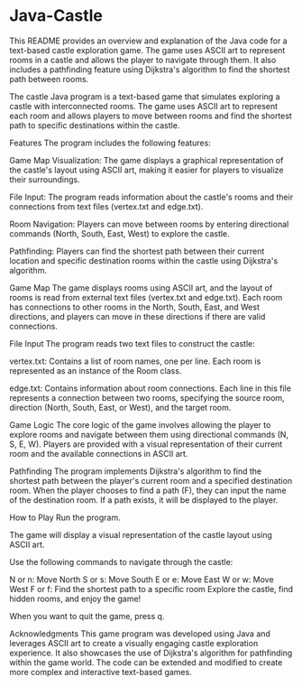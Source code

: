 # Java-Castle

This README provides an overview and explanation of the Java code for a text-based castle exploration game. The game uses ASCII art to represent rooms in a castle and allows the player to navigate through them. It also includes a pathfinding feature using Dijkstra's algorithm to find the shortest path between rooms.

The castle Java program is a text-based game that simulates exploring a castle with interconnected rooms. The game uses ASCII art to represent each room and allows players to move between rooms and find the shortest path to specific destinations within the castle.

Features
The program includes the following features:

Game Map Visualization: The game displays a graphical representation of the castle's layout using ASCII art, making it easier for players to visualize their surroundings.

File Input: The program reads information about the castle's rooms and their connections from text files (vertex.txt and edge.txt).

Room Navigation: Players can move between rooms by entering directional commands (North, South, East, West) to explore the castle.

Pathfinding: Players can find the shortest path between their current location and specific destination rooms within the castle using Dijkstra's algorithm.

Game Map
The game displays rooms using ASCII art, and the layout of rooms is read from external text files (vertex.txt and edge.txt). Each room has connections to other rooms in the North, South, East, and West directions, and players can move in these directions if there are valid connections.

File Input
The program reads two text files to construct the castle:

vertex.txt: Contains a list of room names, one per line. Each room is represented as an instance of the Room class.

edge.txt: Contains information about room connections. Each line in this file represents a connection between two rooms, specifying the source room, direction (North, South, East, or West), and the target room.

Game Logic
The core logic of the game involves allowing the player to explore rooms and navigate between them using directional commands (N, S, E, W). Players are provided with a visual representation of their current room and the available connections in ASCII art.

Pathfinding
The program implements Dijkstra's algorithm to find the shortest path between the player's current room and a specified destination room. When the player chooses to find a path (F), they can input the name of the destination room. If a path exists, it will be displayed to the player.

How to Play
Run the program.

The game will display a visual representation of the castle layout using ASCII art.

Use the following commands to navigate through the castle:

N or n: Move North
S or s: Move South
E or e: Move East
W or w: Move West
F or f: Find the shortest path to a specific room
Explore the castle, find hidden rooms, and enjoy the game!

When you want to quit the game, press q.

Acknowledgments
This game program was developed using Java and leverages ASCII art to create a visually engaging castle exploration experience. It also showcases the use of Dijkstra's algorithm for pathfinding within the game world. The code can be extended and modified to create more complex and interactive text-based games.
